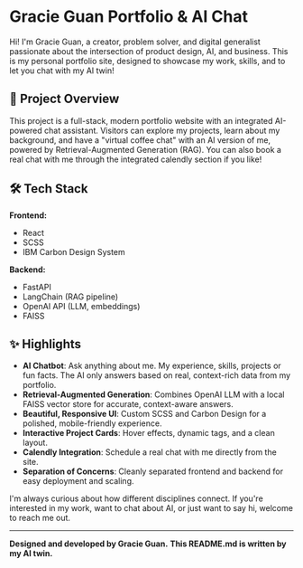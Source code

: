 # Gracie Guan Portfolio & AI Chat

Hi! I'm Gracie Guan, a creator, problem solver, and digital generalist passionate about the intersection of product design, AI, and business. This is my personal portfolio site, designed to showcase my work, skills, and to let you chat with my AI twin!

## 🚀 Project Overview
This project is a full-stack, modern portfolio website with an integrated AI-powered chat assistant. Visitors can explore my projects, learn about my background, and have a "virtual coffee chat" with an AI version of me, powered by Retrieval-Augmented Generation (RAG). 
You can also book a real chat with me through the integrated calendly section if you like!

## 🛠️ Tech Stack
**Frontend:**
- React 
- SCSS 
- IBM Carbon Design System


**Backend:**
- FastAPI 
- LangChain (RAG pipeline)
- OpenAI API (LLM, embeddings)
- FAISS 

## ✨ Highlights
- **AI Chatbot**: Ask anything about me. My experience, skills, projects or fun facts. The AI only answers based on real, context-rich data from my portfolio.
- **Retrieval-Augmented Generation**: Combines OpenAI LLM with a local FAISS vector store for accurate, context-aware answers.
- **Beautiful, Responsive UI**: Custom SCSS and Carbon Design for a polished, mobile-friendly experience.
- **Interactive Project Cards**: Hover effects, dynamic tags, and a clean layout.
- **Calendly Integration**: Schedule a real chat with me directly from the site.
- **Separation of Concerns**: Cleanly separated frontend and backend for easy deployment and scaling.

I'm always curious about how different disciplines connect. If you're interested in my work, want to chat about AI, or just want to say hi, welcome to reach me out.

---

**Designed and developed by Gracie Guan.**
**This README.md is written by my AI twin.**
